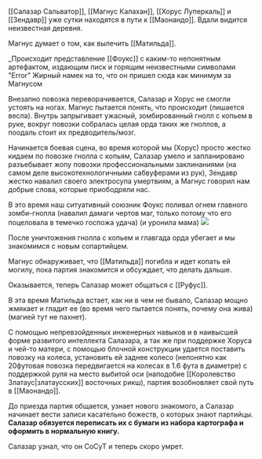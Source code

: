 [[Салазар Сальватор]], [[Магнус Калахан]], [[Хорус Луперкаль]] и [[Зендавр]] уже сутки находятся в пути к [[Маонандо]]. Вдали видится неизвестная деревня. 

Магнус думает о том, как вылечить [[Матильда]]. 

_Происходит представление [[Фоукс]] с каким-то непонятным артефактом, издающим писк и горящим неизвестными символами "Error" 
Жирный намек на то, что он пришел сюда как минимум за Магнусом

Внезапно повозка переворачивается, Салазар и Хорус не смогли устоять на ногах. Магнус пытается понять, что происходит (лишается весла). Внутрь запрыгивает ужасный, зомбированный гнолл с копьем в руке, вокруг повозки собралась целая орда таких же гноллов, а поодаль стоит их предводитель/мозг.

Начинается боевая сцена, во время которой мы (Хорус) просто жестко кидаем по повозке гнолла с копьям, Салазар умело и запланировано разъебывает жопу повозки профессиональными заклинаниями (на самом деле высокотехнологичными сабвуферами из рук), Зендавр жестко навалил своего электросупа умертвиям, а Магнус говорил нам добрые слова, которые приободряли нас. 

В это время наш ситуативный союзник Фоукс поливал огнем главного зомби-гнолла (навалил дамаги чертов маг, только потому что его поцеловала в темечко госпожа удача) (и уронила мама)
![](https://cs8.pikabu.ru/post_img/2017/07/09/8/1499604798139626090.gif)

После уничтожения гнолла с копьем и главгада орда убегает и мы знакомимся с новым сопартийцем.

Магнус обнаруживает, что [[Матильда]] погибла и идет копать ей могилу, пока партия знакомится и обсуждает, что делать дальше.

Оказывается, теперь Салазар может общаться с [[Руфус]]. 

В эта время Матильда встает, как ни в чем не бывало, Салазар мощно жмякает и гладит ее (во время чего пытается понять, почему она жива)(магией тут не пахнет).

С помощью непревзойденных инженерных навыков и в наивысшей форме развитого интеллекта Салазара, а так же при поддержке Хоруса и чей-то матери, с помощью блочной конструкции удается поставить повозку на колеса, установить ей заднее колесо (непонятно как 20футовая повозка передвигается на колесах в 1.6 фута в диаметре) с поддержкой руля на место выбитой оси (наподобие [[Королевство Златаус|златаусских]] восточных рикш), партия возобновляет свой путь в [[Маонандо]]. 

До приезда партия общается, узнает нового знакомого, а Салазар начинает вести записи касательно божеств, о которых знают партийцы. **Салазар обязуется переписать их с бумаги из набора картографа и оформить в нормальную книгу.** 

Салазар узнал, что он СоСуТ и теперь скоро умрет.